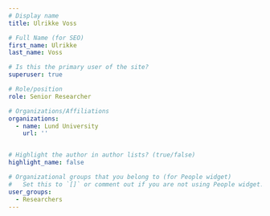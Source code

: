 ```yaml
---
# Display name
title: Ulrikke Voss

# Full Name (for SEO)
first_name: Ulrikke
last_name: Voss

# Is this the primary user of the site?
superuser: true

# Role/position
role: Senior Researcher

# Organizations/Affiliations
organizations:
  - name: Lund University
    url: ''


# Highlight the author in author lists? (true/false)
highlight_name: false

# Organizational groups that you belong to (for People widget)
#   Set this to `[]` or comment out if you are not using People widget.
user_groups:
  - Researchers
---
```

